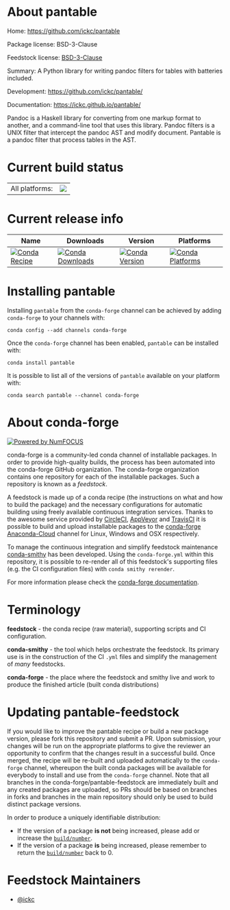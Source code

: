About pantable
==============

Home: https://github.com/ickc/pantable

Package license: BSD-3-Clause

Feedstock license: [BSD-3-Clause](https://github.com/conda-forge/pantable-feedstock/blob/master/LICENSE.txt)

Summary: A Python library for writing pandoc filters for tables with batteries included.

Development: https://github.com/ickc/pantable/

Documentation: https://ickc.github.io/pantable/

Pandoc is a Haskell library for converting from one markup format to another, and a command-line tool that uses this library. Pandoc filters is a UNIX filter that intercept the pandoc AST and modify document. Pantable is a pandoc filter that process tables in the AST.


Current build status
====================


<table><tr><td>All platforms:</td>
    <td>
      <a href="https://dev.azure.com/conda-forge/feedstock-builds/_build/latest?definitionId=11492&branchName=master">
        <img src="https://dev.azure.com/conda-forge/feedstock-builds/_apis/build/status/pantable-feedstock?branchName=master">
      </a>
    </td>
  </tr>
</table>

Current release info
====================

| Name | Downloads | Version | Platforms |
| --- | --- | --- | --- |
| [![Conda Recipe](https://img.shields.io/badge/recipe-pantable-green.svg)](https://anaconda.org/conda-forge/pantable) | [![Conda Downloads](https://img.shields.io/conda/dn/conda-forge/pantable.svg)](https://anaconda.org/conda-forge/pantable) | [![Conda Version](https://img.shields.io/conda/vn/conda-forge/pantable.svg)](https://anaconda.org/conda-forge/pantable) | [![Conda Platforms](https://img.shields.io/conda/pn/conda-forge/pantable.svg)](https://anaconda.org/conda-forge/pantable) |

Installing pantable
===================

Installing `pantable` from the `conda-forge` channel can be achieved by adding `conda-forge` to your channels with:

```
conda config --add channels conda-forge
```

Once the `conda-forge` channel has been enabled, `pantable` can be installed with:

```
conda install pantable
```

It is possible to list all of the versions of `pantable` available on your platform with:

```
conda search pantable --channel conda-forge
```


About conda-forge
=================

[![Powered by NumFOCUS](https://img.shields.io/badge/powered%20by-NumFOCUS-orange.svg?style=flat&colorA=E1523D&colorB=007D8A)](http://numfocus.org)

conda-forge is a community-led conda channel of installable packages.
In order to provide high-quality builds, the process has been automated into the
conda-forge GitHub organization. The conda-forge organization contains one repository
for each of the installable packages. Such a repository is known as a *feedstock*.

A feedstock is made up of a conda recipe (the instructions on what and how to build
the package) and the necessary configurations for automatic building using freely
available continuous integration services. Thanks to the awesome service provided by
[CircleCI](https://circleci.com/), [AppVeyor](https://www.appveyor.com/)
and [TravisCI](https://travis-ci.com/) it is possible to build and upload installable
packages to the [conda-forge](https://anaconda.org/conda-forge)
[Anaconda-Cloud](https://anaconda.org/) channel for Linux, Windows and OSX respectively.

To manage the continuous integration and simplify feedstock maintenance
[conda-smithy](https://github.com/conda-forge/conda-smithy) has been developed.
Using the ``conda-forge.yml`` within this repository, it is possible to re-render all of
this feedstock's supporting files (e.g. the CI configuration files) with ``conda smithy rerender``.

For more information please check the [conda-forge documentation](https://conda-forge.org/docs/).

Terminology
===========

**feedstock** - the conda recipe (raw material), supporting scripts and CI configuration.

**conda-smithy** - the tool which helps orchestrate the feedstock.
                   Its primary use is in the construction of the CI ``.yml`` files
                   and simplify the management of *many* feedstocks.

**conda-forge** - the place where the feedstock and smithy live and work to
                  produce the finished article (built conda distributions)


Updating pantable-feedstock
===========================

If you would like to improve the pantable recipe or build a new
package version, please fork this repository and submit a PR. Upon submission,
your changes will be run on the appropriate platforms to give the reviewer an
opportunity to confirm that the changes result in a successful build. Once
merged, the recipe will be re-built and uploaded automatically to the
`conda-forge` channel, whereupon the built conda packages will be available for
everybody to install and use from the `conda-forge` channel.
Note that all branches in the conda-forge/pantable-feedstock are
immediately built and any created packages are uploaded, so PRs should be based
on branches in forks and branches in the main repository should only be used to
build distinct package versions.

In order to produce a uniquely identifiable distribution:
 * If the version of a package **is not** being increased, please add or increase
   the [``build/number``](https://conda.io/docs/user-guide/tasks/build-packages/define-metadata.html#build-number-and-string).
 * If the version of a package **is** being increased, please remember to return
   the [``build/number``](https://conda.io/docs/user-guide/tasks/build-packages/define-metadata.html#build-number-and-string)
   back to 0.

Feedstock Maintainers
=====================

* [@ickc](https://github.com/ickc/)

